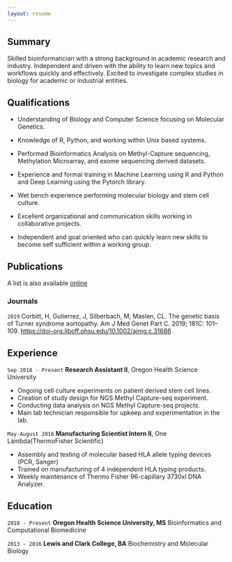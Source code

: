 ```yaml
---
layout: resume
---
```


## Summary

Skilled bioinformatician with a strong background in academic research and industry. Independent and driven with the ability to learn new topics and workflows quickly and effectively. Excited to investigate complex studies in biology for academic or industrial entities.  

## Qualifications

- Understanding of Biology and Computer Science focusing on Molecular Genetics.  

- Knowledge of R, Python, and working within Unix based systems.

- Performed Bioinformatics Analysis on Methyl-Capture sequencing, Methylation Microarray, and exome sequencing derived datasets. 

- Experience and formal training in Machine Learning using R and Python and Deep Learning using the Pytorch library. 

- Wet bench experience performing molecular biology and stem cell culture. 

- Excellent organizational and communication skills working in collaborative projects. 

- Independent and goal oriented who can quickly learn new skills to become self sufficient within a working group.  

## Publications

A list is also available [online](https://scholar.google.com/citations?user=kXtCQXYAAAAJ)

### Journals

`2019`
Corbitt, H, Gutierrez, J, Silberbach, M, Maslen, CL. The genetic basis of Turner syndrome aortopathy. Am J Med Genet Part C. 2019; 181C: 101– 109. https://doi-org.liboff.ohsu.edu/10.1002/ajmg.c.31686

## Experience

`Sep 2018 - Present`
__Research Assistant II__, Oregon Health Science University 

- Ongoing cell culture experiments on patient derived stem cell lines.
- Creation of study design for NGS Methyl Capture-seq experiment.
- Conducting data analysis on NGS Methyl Capture-seq projects.
- Main lab technician responsible for upkeep and experimentation in the lab.


`May-August 2016`
__Manufacturing Scientist Intern II__, One Lambda(ThermoFisher Scientific)

- Assembly and testing of molecular based HLA allele typing devices (PCR, Sanger)
- Trained on manufacturing of 4 independent HLA typing products. 
- Weekly maintenance of Thermo Fisher 96-capillary 3730xl DNA Analyzer.




## Education

`2018 - Present`
__Oregon Health Science University, MS__
Bioinformatics and Computational Biomedicine

`2013 - 2016`
__Lewis and Clark College, BA__
Biochemistry and Molecular Biology

<!---
## Publications
-->
<!-- A list is also available [online](https://scholar.google.com/citations?user=kXtCQXYAAAAJ)
-->

<!--- ### Journals
`1994`
Article Title, Journal Title
[https://doi.org/10.1002/ajmg.c.31686](https://doi.org/10.1002/ajmg.c.31686)
`1994`
Article Title, Journal Title
-->

<!-- ## Presentations
`1994`
Presentation Title, Conference, <a href="https://MyWebsite.tld/presentation1">Link to Presentation</a>
-->


<!-- ### Footer

Last updated: Nov 2020 -->


